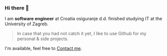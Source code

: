 ### Hi there 👋

I am **software engineer** at Croatia osiguranje d.d. finished studying IT at the University of Zagreb.

> In case that you had not catch it yet, I like to use Github for my personal & side projects.

I'm available, feel free to [Contact me](mailto:me@mmatokovic.dev).

